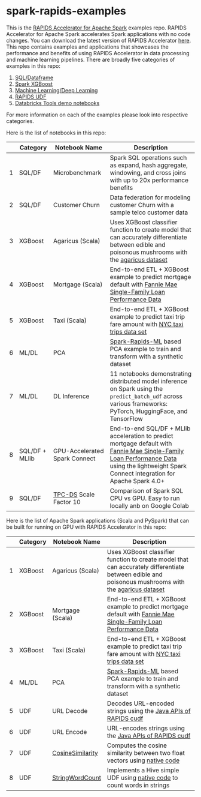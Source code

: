 # spark-rapids-examples

This is the [RAPIDS Accelerator for Apache Spark](https://nvidia.github.io/spark-rapids/) examples repo.
RAPIDS Accelerator for Apache Spark accelerates Spark applications with no code changes.
You can download the latest version of RAPIDS Accelerator [here](https://nvidia.github.io/spark-rapids/docs/download.html).
This repo contains examples and applications that showcases the performance and benefits of using 
RAPIDS Accelerator in data processing and machine learning pipelines. 
There are broadly five categories of examples in this repo: 
1. [SQL/Dataframe](./examples/SQL+DF-Examples) 
2. [Spark XGBoost](./examples/XGBoost-Examples) 
3. [Machine Learning/Deep Learning](./examples/ML+DL-Examples) 
4. [RAPIDS UDF](./examples/UDF-Examples)
5. [Databricks Tools demo notebooks](./tools/databricks)

For more information on each of the examples please look into respective categories.

Here is the list of notebooks in this repo:

|   | Category  | Notebook Name | Description
| ------------- | ------------- | ------------- | -------------
| 1 | SQL/DF | Microbenchmark | Spark SQL operations such as expand, hash aggregate, windowing, and cross joins with up to 20x performance benefits
| 2 | SQL/DF | Customer Churn | Data federation for modeling customer Churn with a sample telco customer data
| 3 | XGBoost | Agaricus (Scala) | Uses XGBoost classifier function to create model that can accurately differentiate between edible and poisonous mushrooms with the [agaricus dataset](https://archive.ics.uci.edu/ml/datasets/mushroom)
| 4 | XGBoost | Mortgage (Scala) | End-to-end ETL + XGBoost example to predict mortgage default with [Fannie Mae Single-Family Loan Performance Data](https://capitalmarkets.fanniemae.com/credit-risk-transfer/single-family-credit-risk-transfer/fannie-mae-single-family-loan-performance-data)
| 5 | XGBoost | Taxi (Scala) | End-to-end ETL + XGBoost example to predict taxi trip fare amount with [NYC taxi trips data set](https://www1.nyc.gov/site/tlc/about/tlc-trip-record-data.page)
| 6 | ML/DL | PCA | [Spark-Rapids-ML](https://github.com/NVIDIA/spark-rapids-ml) based PCA example to train and transform with a synthetic dataset
| 7 | ML/DL | DL Inference | 11 notebooks demonstrating distributed model inference on Spark using the `predict_batch_udf` across various frameworks: PyTorch, HuggingFace, and TensorFlow
| 8 | SQL/DF + MLlib | GPU-Accelerated Spark Connect | End-to-end SQL/DF + MLlib acceleration to predict mortgage default with [Fannie Mae Single-Family Loan Performance Data](https://capitalmarkets.fanniemae.com/credit-risk-transfer/single-family-credit-risk-transfer/fannie-mae-single-family-loan-performance-data) using the lightweight Spark Connect integration for Apache Spark 4.0+
| 9 | SQL/DF | [TPC-DS](https://www.tpc.org/tpcds/) Scale Factor 10 | Comparison of Spark SQL CPU vs GPU. Easy to run locally anb on Google Colab

Here is the list of Apache Spark applications (Scala and PySpark) that 
can be built for running on GPU with RAPIDS Accelerator in this repo:

|   | Category  | Notebook Name | Description
| ------------- | ------------- | ------------- | -------------
| 1 | XGBoost | Agaricus (Scala) | Uses XGBoost classifier function to create model that can accurately differentiate between edible and poisonous mushrooms with the [agaricus dataset](https://archive.ics.uci.edu/ml/datasets/mushroom)
| 2 | XGBoost | Mortgage (Scala) | End-to-end ETL + XGBoost example to predict mortgage default with [Fannie Mae Single-Family Loan Performance Data](https://capitalmarkets.fanniemae.com/credit-risk-transfer/single-family-credit-risk-transfer/fannie-mae-single-family-loan-performance-data)
| 3 | XGBoost | Taxi (Scala) | End-to-end ETL + XGBoost example to predict taxi trip fare amount with [NYC taxi trips data set](https://www1.nyc.gov/site/tlc/about/tlc-trip-record-data.page)
| 4 | ML/DL | PCA | [Spark-Rapids-ML](https://github.com/NVIDIA/spark-rapids-ml) based PCA example to train and transform with a synthetic dataset
| 5 | UDF | URL Decode | Decodes URL-encoded strings using the [Java APIs of RAPIDS cudf](https://docs.rapids.ai/api/cudf-java/legacy/)
| 6 | UDF | URL Encode | URL-encodes strings using the [Java APIs of RAPIDS cudf](https://docs.rapids.ai/api/cudf-java/legacy/)
| 7 | UDF | [CosineSimilarity](./examples/UDF-Examples/RAPIDS-accelerated-UDFs/src/main/java/com/nvidia/spark/rapids/udf/java/CosineSimilarity.java) | Computes the cosine similarity between two float vectors using [native code](./examples/UDF-Examples/RAPIDS-accelerated-UDFs/src/main/cpp/src)
| 8 | UDF | [StringWordCount](./examples/UDF-Examples/RAPIDS-accelerated-UDFs/src/main/java/com/nvidia/spark/rapids/udf/hive/StringWordCount.java)  | Implements a Hive simple UDF using [native code](./examples/UDF-Examples/RAPIDS-accelerated-UDFs/src/main/cpp/src) to count words in strings
